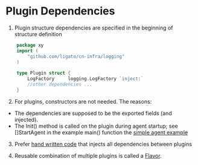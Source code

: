 # Plugin Dependencies

1. Plugin structure dependencies are specified in the beginning of structure definition
```go
	package xy
	import (
	    "github.com/ligato/cn-infra/logging"
	)
	
	type Plugin struct {
		LogFactory     logging.LogFactory `inject:`
		//other dependencies ...
	}
```
	
2. For plugins, constructors are not needed. The reasons:
  * The dependencies are supposed to be the exported fields (and injected).
  * The Init() method is called on the plugin during agent startup; 
    see []StartAgent in the example main() function the 
    [simple agent example](../../examples/simple-agent)

3. Prefer [hand written code](../../examples/simple-agent/generic/generic.go) 
   that injects all dependencies between plugins
   
4. Reusable combination of multiple plugins is called a [Flavor](PLUGIN_FLAVORS.md).
